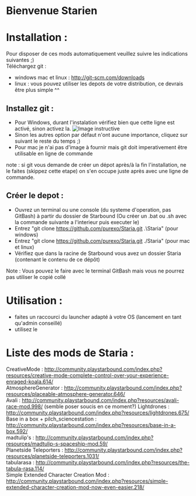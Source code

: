 Bienvenue Starien
======

# Installation :
Pour disposer de ces mods automatiquement veuillez suivre les indications suivantes ;)  
Téléchargez git :  
* windows mac et linux : http://git-scm.com/downloads
* linux : vous pouvez utiliser les depots de votre distribution, ce devrais être plus simple ^^

## Installez git :
* Pour Windows, durant l'instalation vérifiez bien que cette ligne est activé, sinon activez la.
![Image instructive](http://i.imgur.com/J4jn2ux.png)
* Sinon les autres option par défaut n'ont aucune importance, cliquez sur suivant le reste du temps ;)
* Pour mac je n'ai pas d'image à fournir mais git doit imperativement être utilisable en ligne de commande
 
note : si git vous demande de créer un dépot après/à la fin l'installation, ne le faites (skippez cette etape) on s'en occupe juste après avec une ligne de commande.

## Créer le depot :
* Ouvrez un terminal ou une console (du systeme d'operation, pas GitBash) à partir du dossier de Starbound (Ou créer un .bat ou .sh avec la commande suivante a l'interieur puis executer le)
* Entrez "git clone https://github.com/purexo/Staria.git .\Staria" (pour windows)
* Entrez "git clone https://github.com/purexo/Staria.git ./Staria" (pour mac et linux)
* Vérifiez que dans la racine de Starbound vous avez un dossier Staria (contenant le contenu de ce dépôt)

Note : Vous pouvez le faire avec le terminal GitBash mais vous ne pourrez pas utiliser le copié collé

# Utilisation :
* faites un raccourci du launcher adapté à votre OS (lancement en tant qu'admin conseillé)
* utilisez le

# Liste des mods de Staria :
CreativeMode : http://community.playstarbound.com/index.php?resources/creative-mode-complete-control-over-your-experience-enraged-koala.614/  
AtmosphereGenerator : http://community.playstarbound.com/index.php?resources/placeable-atmosphere-generator.646/  
Avali : http://community.playstarbound.com/index.php?resources/avali-race-mod.998/ (semble poser soucis en ce moment?) 
Lightdrones : http://community.playstarbound.com/index.php?resources/lightdrones.675/  
Base in a box + pilch_sciencestation : http://community.playstarbound.com/index.php?resources/base-in-a-box.592/  
madtulip's : http://community.playstarbound.com/index.php?resources/madtulip-s-spaceship-mod.59/  
Planetside Teleporters : http://community.playstarbound.com/index.php?resources/planetside-teleporters.1031/  
tabularasa : http://community.playstarbound.com/index.php?resources/the-tabula-rasa.114/  
Simple Extended Character Creation Mod : http://community.playstarbound.com/index.php?resources/simple-extended-character-creation-mod-now-even-easier.218/
